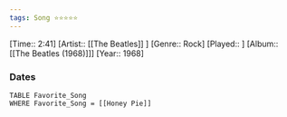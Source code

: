 ```yaml
---
tags: Song ⭐⭐⭐⭐⭐ 
---
```

[Time:: 2:41]
[Artist:: [[The Beatles]] ]
[Genre:: Rock]
[Played:: ]
[Album:: [[The Beatles (1968)]]]
[Year:: 1968]
### Dates
````dataview
TABLE Favorite_Song
WHERE Favorite_Song = [[Honey Pie]]
````